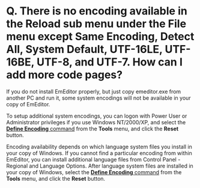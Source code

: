 # Q. There is no encoding available in the Reload sub menu under the File menu except Same Encoding, Detect All, System Default, UTF-16LE, UTF-16BE, UTF-8, and UTF-7. How can I add more code pages?

If you do not install EmEditor properly, but just copy emeditor.exe from
another PC and run it, some system encodings will not be available in your copy
of EmEditor.

To setup additional system encodings, you can logon with Power User or
Administrator privileges if you use Windows NT/2000/XP, and select the
[**Define Encoding** command](../../cmd/tools/define_code_page) from
the **Tools** menu, and click the **Reset** button.

Encoding availability depends on which language system files you install in your copy of Windows. If you cannot find a particular encoding from within EmEditor, you can install additional language
files from Control Panel - Regional and Language Options. After language system files are installed in your copy of Windows,
select the [**Define Encoding** command](../../cmd/tools/define_code_page) from the **Tools** menu, and click the **Reset** button.
